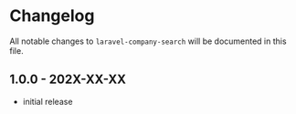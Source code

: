 # Changelog

All notable changes to `laravel-company-search` will be documented in this file.

## 1.0.0 - 202X-XX-XX

- initial release
